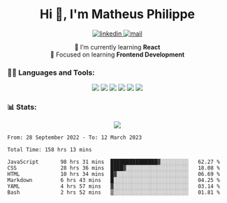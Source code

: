 
<h1 align="center">Hi 👋, I'm Matheus Philippe</h1>
<p align="center">
  <a href="https://www.linkedin.com/in/matheusphilippe-" target="_blank" rel="noopener noreferrer">
    <img alt="linkedin" src="https://img.shields.io/static/v1?label=&message=Linkedin&color=blue&logo=linkedin&style=for-the-badge" /> </a>
 
  <a href="mailto:matheus.philippe2002@gmail.com">
    <img alt="mail" src="https://img.shields.io/badge/Gmail-D14836?style=for-the-badge&logo=gmail&logoColor=white" /> </a>
 <div align='center'>
  🌱 I’m currently learning <strong>React</strong><br>
  📖 Focused on learning <strong>Frontend Development</strong>
</div>

   
</p>



<h3 align="left">🧑‍💻 Languages and Tools:</h3>

<p align="center">
  <img src="https://img.shields.io/badge/HTML5-E34F26?style=for-the-badge&logo=html5&logoColor=white" />
  <img src="https://img.shields.io/badge/CSS3-1572B6?style=for-the-badge&logo=css3&logoColor=white" />
  <img src="https://img.shields.io/badge/JavaScript-323330?style=for-the-badge&logo=javascript&logoColor=F7DF1E" /> 
  <img src="https://img.shields.io/badge/Git-F05032?style=for-the-badge&logo=git&logoColor=white" />
  <img src="https://img.shields.io/badge/Linux-FCC624?style=for-the-badge&logo=linux&logoColor=black" />
  <img src="https://img.shields.io/badge/VSCode-0078D4?style=for-the-badge&logo=visual%20studio%20code&logoColor=white" />
  
</p>

<h3 align="left"> 📊 Stats: </h3>

<p align="center">
  <img src="https://github-readme-stats.vercel.app/api/top-langs?username=mph7&show_icons=true&theme=tokyonight&hide_border=true&locale=en&langs_count=6&layout=compact" /> 



<!--START_SECTION:waka-->

```text
From: 28 September 2022 - To: 12 March 2023

Total Time: 158 hrs 13 mins

JavaScript       98 hrs 31 mins  ███████████████▓░░░░░░░░░   62.27 %
CSS              28 hrs 36 mins  ████▓░░░░░░░░░░░░░░░░░░░░   18.08 %
HTML             10 hrs 34 mins  █▓░░░░░░░░░░░░░░░░░░░░░░░   06.69 %
Markdown         6 hrs 43 mins   █░░░░░░░░░░░░░░░░░░░░░░░░   04.25 %
YAML             4 hrs 57 mins   ▓░░░░░░░░░░░░░░░░░░░░░░░░   03.14 %
Bash             2 hrs 52 mins   ▒░░░░░░░░░░░░░░░░░░░░░░░░   01.81 %
```

<!--END_SECTION:waka-->
</p>

